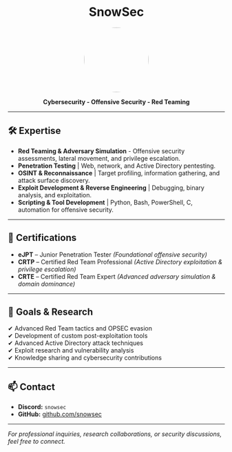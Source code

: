 <h1 align="center">SnowSec</h1>

<p align="center">
  <img src="https://github.com/sn0wsec.png" width="150" height="150" style="border-radius: 50%;" />
</p>

<p align="center">
  <strong>Cybersecurity - Offensive Security - Red Teaming</strong>
</p>

---

## 🛠 Expertise

- **Red Teaming & Adversary Simulation** - Offensive security assessments, lateral movement, and privilege escalation.
- **Penetration Testing** | Web, network, and Active Directory pentesting.
- **OSINT & Reconnaissance** | Target profiling, information gathering, and attack surface discovery.
- **Exploit Development & Reverse Engineering** | Debugging, binary analysis, and exploitation.
- **Scripting & Tool Development** | Python, Bash, PowerShell, C, automation for offensive security.

---

## 📜 Certifications

- **eJPT** – Junior Penetration Tester *(Foundational offensive security)*
- **CRTP** – Certified Red Team Professional *(Active Directory exploitation & privilege escalation)*
- **CRTE** – Certified Red Team Expert *(Advanced adversary simulation & domain dominance)*

---

## 🎯 Goals & Research

✔ Advanced Red Team tactics and OPSEC evasion  
✔ Development of custom post-exploitation tools  
✔ Advanced Active Directory attack techniques  
✔ Exploit research and vulnerability analysis  
✔ Knowledge sharing and cybersecurity contributions  

---

## 📫 Contact

- **Discord:** `snowsec`
- **GitHub:** [github.com/snowsec](https://github.com/snowsec)

---

*For professional inquiries, research collaborations, or security discussions, feel free to connect.*
